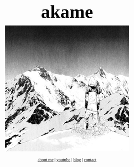 <html>
<head>
<title></title>

<link rel="shortcut icon" href="/favicon.ico" type="image/x-icon">
<link rel="icon" href="/favicon.ico" type="image/x-icon">

<style>
body {
  font-family: 'Times New Roman', serif;
  margin: 0;
  padding: 0;
  display: flex;
  justify-content: center;
  align-items: center;
  height: 100vh;
}

.container {
  text-align: center;
  width: 80%;
  max-width: 800px;
}

.header {
  padding: 20px 0 10px 0;
  color: black;
  border: none;
}

.header h1 {
  font-size: 60px;
  font-family: 'Times New Roman', serif;
  margin: 0;
}

.navbar {
  font-family: 'Times New Roman', serif;
  margin-top: 20px;
}

a:link {
  text-decoration: underline;
}

.center {
  display: block;
  margin-left: auto;
  margin-right: auto;
  width: 100%;
}

</style>
</head>

<body>
<div class="container">
  <div class="header">
    <h1>akame</h1>
  </div>

  <img src="Pinterest Image.jpg" alt="ak" class="center" style="width:564px;height:410px;">

  <div class="navbar">
    <a href="#">about me</a>
    <span> | </span>
    <a href="#">youtube</a>
    <span> | </span>
    <a href="#">blog</a>
    <span> | </span>
    <a href="#" class="right">contact</a>
  </div>
</div>
</body>
</html>
